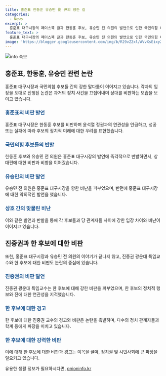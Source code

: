 ```yaml
---
title: 홍준표 한동훈 유승민 劉 尹의 향한 길
categories:
  - News
excerpt: >
  홍준표 대구시장의 페이스북 글과 한동훈 후보, 유승민 전 의원의 발언으로 인한 국민의힘 내부 갈등이 고조되고 있다. 홍 시장은 한 후보와 윤 정권을 비하하며 강한 비판을 퍼부었고, 유 전 의원도 즉각 반격하여 갈등을 심화시켰다. 또한, 유승민 전 의원과 진중권 광운대 특임교수 역시 한 후보를 향한 비판을 강화하며 극명한 입장을 보였다. 국민의힘 내부 갈등이 치열해지고 있는 가운데, 홍 시장과 한 후보, 유 전 의원, 진 교수의 강한 언사가 주목을 끌고 있다.
feature_text: >
  홍준표 대구시장의 페이스북 글과 한동훈 후보, 유승민 전 의원의 발언으로 인한 국민의힘 내부 갈등이 고조되고 있다. 홍 시장은 한 후보와 윤 정권을 비하하며 강한 비판을 퍼부었고, 유 전 의원도 즉각 반격하여 갈등을 심화시켰다. 또한, 유승민 전 의원과 진중권 광운대 특임교수 역시 한 후보를 향한 비판을 강화하며 극명한 입장을 보였다. 국민의힘 내부 갈등이 치열해지고 있는 가운데, 홍 시장과 한 후보, 유 전 의원, 진 교수의 강한 언사가 주목을 끌고 있다.
image: 'https://blogger.googleusercontent.com/img/b/R29vZ2xl/AVvXsEixyZcFfHzMRdzZMjFBmAUKJYCLCGyLL1o632UiGVXcaFdKo_bkvkuCioo0uUKlGfBVcT3P84aROyZIXSBEx3Aw5nCQ3pTgDom1WDC4m8eifvWiAmWEEVb4x6G_l8C0QH225ldMjyaFvpxGEBGNO37VmDTDMHGhJPq73UglMfDca1-0aw/s1600/blogspot.png'
---
```


<p><img src="https://blogger.googleusercontent.com/img/b/R29vZ2xl/AVvXsEixyZcFfHzMRdzZMjFBmAUKJYCLCGyLL1o632UiGVXcaFdKo_bkvkuCioo0uUKlGfBVcT3P84aROyZIXSBEx3Aw5nCQ3pTgDom1WDC4m8eifvWiAmWEEVb4x6G_l8C0QH225ldMjyaFvpxGEBGNO37VmDTDMHGhJPq73UglMfDca1-0aw/s1600/blogspot.png" alt="info 속보" /></p>

<h2 data-ke-size="size26">홍준표, 한동훈, 유승민 관련 논란</h2>

<p data-ke-size="size16">홍준표 대구시장과 국민의힘 후보들 간의 강한 말다툼이 이어지고 있습니다. 각자의 입장을 토대로 진행된 논란은 과거의 정치 사건을 끄집어내며 상대를 비판하는 모습을 보이고 있습니다.</p>

<h3><b><span style="color: #1a5490;">홍준표의 비판 발언</span></b></h3>

<p data-ke-size="size16">홍준표 대구시장은 한동훈 후보를 비판하며 윤석열 정권과의 연관성을 언급하고, 성공 또는 실패에 따라 후보의 정치적 미래에 대한 우려를 표현했습니다.</p>

<h3><b><span style="color: #1a5490;">국민의힘 후보들의 반발</span></b></h3>

<p data-ke-size="size16">한동훈 후보와 유승민 전 의원은 홍준표 대구시장의 발언에 즉각적으로 반발하면서, 상대편에 대한 비판과 비방을 이어갔습니다.</p>

<h3><b><span style="color: #1a5490;">유승민의 비판 발언</span></b></h3>

<p data-ke-size="size16">유승민 전 의원은 홍준표 대구시장을 향한 비난을 퍼부었으며, 반면에 홍준표 대구시장에 대한 악의적인 발언을 했습니다.</p>

<h3><b><span style="color: #1a5490;">상호 간의 맞물린 비난</span></b></h3>

<p data-ke-size="size16">이와 같은 발언과 반발을 통해 각 후보들과 당 관계자들 사이에 강한 입장 차이와 비난이 이어지고 있습니다.</p>

<h2 data-ke-size="size26">진중권과 한 후보에 대한 비판</h2>

<p data-ke-size="size16">또한, 홍준표 대구시장과 유승민 전 의원의 이야기가 끝나지 않고, 진중권 광운대 특임교수와 한 후보에 대한 비판도 논란의 중심에 있습니다.</p>

<h3><b><span style="color: #1a5490;">진중권의 비판 발언</span></b></h3>

<p data-ke-size="size16">진중권 광운대 특임교수는 한 후보에 대해 강한 비판을 퍼부었으며, 한 후보의 정치적 행보와 진에 대한 연관성을 지적했습니다.</p>

<h3><b><span style="color: #1a5490;">한 후보에 대한 경고</span></b></h3>

<p data-ke-size="size16">한 후보에 대한 진중권 교수의 경고와 비판은 논란을 촉발하며, 다수의 정치 관계자들과 학계 등에게 파장을 미치고 있습니다.</p>

<h3><b><span style="color: #1a5490;">한 후보에 대한 강력한 비판</span></b></h3>

<p data-ke-size="size16">이에 대해 한 후보에 대한 비판과 경고는 이목을 끌며, 정치권 및 시민사회에 큰 파장을 일으키고 있습니다.</p>
유용한 생활 정보가 필요하시다면, <a href="https://onioninfo.kr" rel="dofollow">onioninfo.kr</a>


